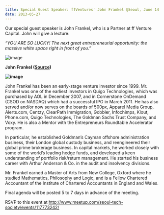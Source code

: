 ```yaml
---
title: Special Guest Speaker: ffVentures' John Frankel @Seoul, June 14
date: 2013-05-27
---
```

Our special guest speaker is John Frankel, who is a Partner at ff
Venture Capital. John will give a lecture:

*“YOU ARE SO LUCKY! The next great entrepreneurial opportunity: the
massive white space right in front of you.”*

![image](http://media.tumblr.com/c3bd3547ab4d80edc2a3c5f0d2f8fe61/tumblr_inline_mm9qo8U9zC1qz4rgp.png)

**John Frankel ([Source](http://ffvc.com/team/john-frankel/))**

**![image](http://media.tumblr.com/b9845c75bec9bd52b61e04f5004c8bfc/tumblr_inline_mm9qpkxgGf1qz4rgp.jpg)**

John Frankel has been an early-stage venture investor since 1999. Mr.
Frankel was one of the earliest investors in Quigo Technologies, which
was purchased by AOL in December 2007, and in Cornerstone OnDemand (CSOD
on NASDAQ) which had a successful IPO in March 2011. He has also served
and/or now serves on the boards of 500px, Apparel Media Group,
Alerts.com, Centzy, ClearPath Immigration, Gobbler, Infochimps, Klout,
Phone.com, Quigo Technologies, The Goldman Sachs Trust Company, and
Voxy. He is also a Mentor with the Entrepreneurs Roundtable Accelerator
program.

In particular, he established Goldman’s Cayman offshore administration
business, their London global custody business, and reengineered their
global prime brokerage business. In capital markets, he worked closely
with some of the world’s leading hedge funds, and developed a keen
understanding of portfolio risk/return management. He started his
business career with Arthur Anderson & Co. in the audit and insolvency
divisions.

Mr. Frankel earned a Master of Arts from New College, Oxford where he
studied Mathematics, Philosophy and Logic, and is a Fellow Chartered
Accountant of the Institute of Chartered Accountants in England and
Wales.

Final agenda will be posted 5 to 7 days in advance of the meeting.

RSVP to this event
at [](http://www.meetup.com/seoul-tech-society/events/117773242/)<http://www.meetup.com/seoul-tech-society/events/117773242/>


